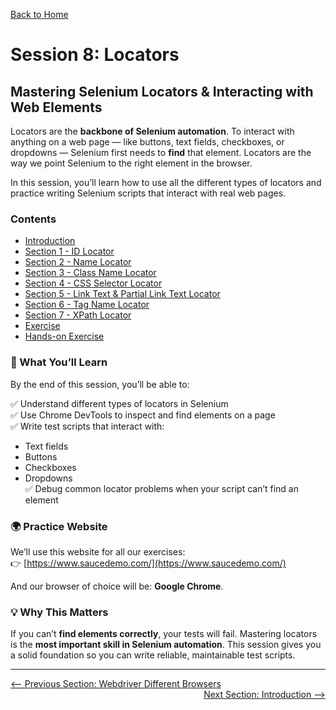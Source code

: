 [Back to Home](../README.md)
# Session 8: Locators

## Mastering Selenium Locators & Interacting with Web Elements

Locators are the **backbone of Selenium automation**. To interact with anything on a web page — like buttons, text fields, checkboxes, or dropdowns — Selenium first needs to **find** that element. Locators are the way we point Selenium to the right element in the browser.  

In this session, you’ll learn how to use all the different types of locators and practice writing Selenium scripts that interact with real web pages. 

### Contents
- [Introduction](introduction.md)
- [Section 1 - ID Locator](A_id_locator.md)
- [Section 2 - Name Locator](B_name_locator.md)
- [Section 3 - Class Name Locator](C_classname_locator.md)
- [Section 4 - CSS Selector Locator](D_cssselector_locator.md)
- [Section 5 - Link Text & Partial Link Text Locator](E_linktext_locator.md)
- [Section 6 - Tag Name Locator](F_tagname_locator.md)
- [Section 7 - XPath Locator](G_xpath_locator.md)
- [Exercise](exercise.md)
- [Hands-on Exercise](hands-on-exercise.md)

### 📝 What You’ll Learn  

By the end of this session, you’ll be able to:  

✅ Understand different types of locators in Selenium  
✅ Use Chrome DevTools to inspect and find elements on a page  
✅ Write test scripts that interact with:  
   - Text fields  
   - Buttons  
   - Checkboxes  
   - Dropdowns  
✅ Debug common locator problems when your script can’t find an element  

### 🌍 Practice Website  

We’ll use this website for all our exercises:  
👉 [https://www.saucedemo.com/](https://www.saucedemo.com/)  

And our browser of choice will be: **Google Chrome**.  

### 💡 Why This Matters  

If you can’t **find elements correctly**, your tests will fail. Mastering locators is the **most important skill in Selenium automation**. This session gives you a solid foundation so you can write reliable, maintainable test scripts.  

---

<div style="width: 100%">
<a href='../7-selenium-testing/different-browsers.md'><-- Previous Section: Webdriver Different Browsers</a>
<div align="right"><a href='introduction.md'> Next Section: Introduction --></a></div>
</div>
